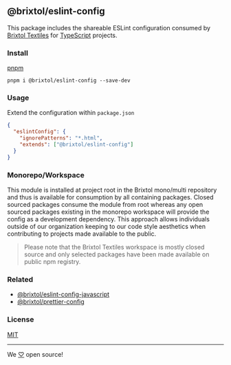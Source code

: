 ## @brixtol/eslint-config

This package includes the shareable ESLint configuration consumed by [Brixtol Textiles](https://www.brixtoltextiles.com) for [TypeScript](https://typescriptlang.org) projects.

### Install

[pnpm](https://pnpm.js.org/en/cli/install)

```cli
pnpm i @brixtol/eslint-config --save-dev
```

### Usage

Extend the configuration within `package.json`

```json
{
  "eslintConfig": {
    "ignorePatterns": "*.html",
    "extends": ["@brixtol/eslint-config"]
  }
}
```

### Monorepo/Workspace

This module is installed at project root in the Brixtol mono/multi repository and thus is available for consumption by all containing packages. Closed sourced packages consume the module from root whereas any open sourced packages existing in the monorepo workspace will provide the config as a development dependency. This approach allows individuals outside of our organization keeping to our code style aesthetics when contributing to projects made available to the public.

> Please note that the Brixtol Textiles workspace is mostly closed source and only selected packages have been made available on public npm registry.

### Related

- [@brixtol/eslint-config-javascript](https://github.com/brixtol/eslint-config-javascript)
- [@brixtol/prettier-config](https://github.com/brixtol/prettier-config)

### License

[MIT](#LICENCE)

---

We [♡](https://www.brixtoltextiles.com/discount/4D3V3L0P3RS]) open source!
